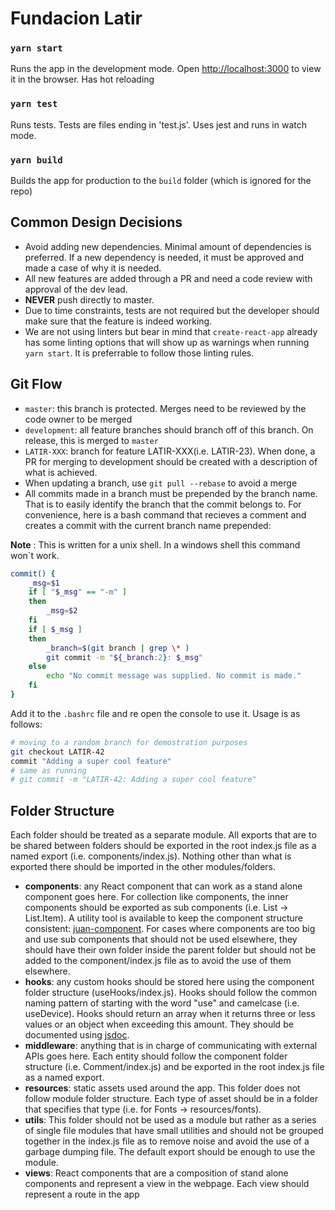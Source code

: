 # Fundacion Latir

### `yarn start`

Runs the app in the development mode.
Open [http://localhost:3000](http://localhost:3000) to view it in the browser. Has hot reloading

### `yarn test`

Runs tests. Tests are files ending in 'test.js'. Uses jest and runs in watch mode.

### `yarn build`

Builds the app for production to the `build` folder (which is ignored for the repo)

## Common Design Decisions

- Avoid adding new dependencies. Minimal amount of dependencies is preferred. If a new dependency is needed, it must be approved and made a case of why it is needed.
- All new features are added through a PR and need a code review with approval of the dev lead.
- **NEVER** push directly to master.
- Due to time constraints, tests are not required but the developer should make sure that the feature is indeed working.
- We are not using linters but bear in mind that `create-react-app` already has some linting options that will show up as warnings when running `yarn start`. It is preferrable to follow those linting rules.

## Git Flow

- `master`: this branch is protected. Merges need to be reviewed by the code owner to be merged
- `development`: all feature branches should branch off of this branch. On release, this is merged to `master`
- `LATIR-XXX`: branch for feature LATIR-XXX(i.e. LATIR-23). When done, a PR for merging to development should be created with a description of what is achieved.
- When updating a branch, use ```git pull --rebase``` to avoid a merge
- All commits made in a branch must be prepended by the branch name. That is to easily identify the branch that the commit belongs to. For convenience, here is a bash command that recieves a comment and creates a commit with the current branch name prepended:

__Note__ : This is written for a unix shell. In a windows shell this command won`t work.

```bash
commit() {
	_msg=$1
	if [ "$_msg" == "-m" ]
	then
		_msg=$2
	fi
	if [ $_msg ]
	then
	 	_branch=$(git branch | grep \* )
  		git commit -m "${_branch:2}: $_msg"
	else
		echo "No commit message was supplied. No commit is made."
	fi
}
```

Add it to the `.bashrc` file and re open the console to use it. Usage is as follows:

```bash
# moving to a random branch for demostration purposes
git checkout LATIR-42
commit "Adding a super cool feature"
# same as running
# git commit -m "LATIR-42: Adding a super cool feature"
```

## Folder Structure

Each folder should be treated as a separate module. All exports that are to be shared between folders should be exported in the root index.js file as a named export (i.e. components/index.js). Nothing other than what is exported there should be imported in the other modules/folders.

- **components**: any React component that can work as a stand alone component goes here. For collection like components, the inner components should be exported as sub components (i.e. List -> List.Item). A utility tool is available to keep the component structure consistent: [juan-component](https://github.com/Jkierem/juan-component). For cases where components are too big and use sub components that should not be used elsewhere, they should have their own folder inside the parent folder but should not be added to the component/index.js file as to avoid the use of them elsewhere.
- **hooks**: any custom hooks should be stored here using the component folder structure (useHooks/index.js). Hooks should follow the common naming pattern of starting with the word "use" and camelcase (i.e. useDevice). Hooks should return an array when it returns three or less values or an object when exceeding this amount. They should be documented using [jsdoc](https://jsdoc.app/).
- **middleware**: anything that is in charge of communicating with external APIs goes here. Each entity should follow the component folder structure (i.e. Comment/index.js) and be exported in the root index.js file as a named export. 
- **resources**: static assets used around the app. This folder does not follow module folder structure. Each type of asset should be in a folder that specifies that type (i.e. for Fonts -> resources/fonts).
- **utils**: This folder should not be used as a module but rather as a series of single file modules that have small utilities and should not be grouped together in the index.js file as to remove noise and avoid the use of a garbage dumping file. The default export should be enough to use the module.
- **views**: React components that are a composition of stand alone components and represent a view in the webpage. Each view should represent a route in the app
